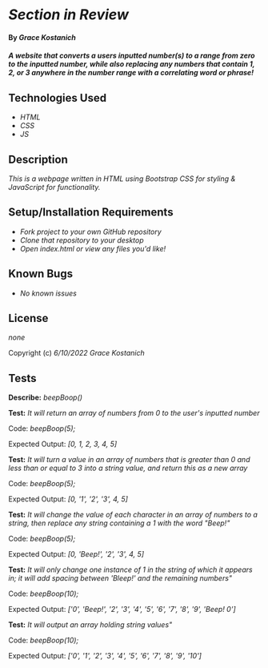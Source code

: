 # _Section in Review_

#### By _**Grace Kostanich**_

#### _A website that converts a users inputted number(s) to a range from zero to the inputted number, while also replacing any numbers that contain 1, 2, or 3 anywhere in the number range with a correlating word or phrase!_

## Technologies Used

* _HTML_
* _CSS_
* _JS_

## Description

_This is a webpage written in HTML using Bootstrap CSS for styling & JavaScript for functionality._

## Setup/Installation Requirements

* _Fork project to your own GitHub repository_ 
* _Clone that repository to your desktop_
* _Open index.html or view any files you'd like!_

## Known Bugs

* _No known issues_

## License

_none_

Copyright (c) _6/10/2022_ _Grace Kostanich_

## Tests


**Describe:** _beepBoop()_


**Test:** _It will return an array of numbers from 0 to the user's inputted number_

Code: _beepBoop(5);_

Expected Output: _[0, 1, 2, 3, 4, 5]_

**Test:** _It will turn a value in an array of numbers that is greater than 0 and less than or equal to 3 into a string value, and return this as a new array_

Code: _beepBoop(5);_

Expected Output: _[0, '1', '2', '3', 4, 5]_

**Test:** _It will change the value of each character in an array of numbers to a string, then replace any string containing a 1 with the word "Beep!"_

Code: _beepBoop(5);_

Expected Output: _[0, 'Beep!', '2', '3', 4, 5]_

**Test:** _It will only change one instance of 1 in the string of which it appears in; it will add spacing between 'Bleep!' and the remaining numbers"_

Code: _beepBoop(10);_

Expected Output: _['0', 'Beep!', '2', '3', '4', '5', '6', '7', '8', '9', 'Beep! 0']_

**Test:** _It will output an array holding string values"_

Code: _beepBoop(10);_

Expected Output: _['0', '1', '2', '3', '4', '5', '6', '7', '8', '9', '10']_